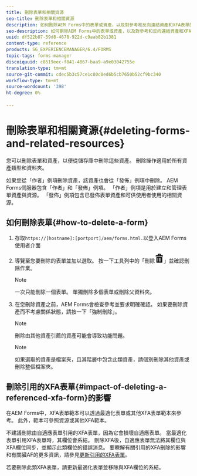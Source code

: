 ```yaml
---
title: 刪除表單和相關資源
seo-title: 刪除表單和相關資源
description: 如何刪除AEM Forms中的表單或資產，以及對參考和反向連結資產和XFA表單的影響。
seo-description: 如何刪除AEM Forms中的表單或資產，以及對參考和反向連結資產和XFA表單的影響。
uuid: df522b87-59d8-4678-922d-c9aab82b1381
content-type: reference
products: SG_EXPERIENCEMANAGER/6.4/FORMS
topic-tags: forms-manager
discoiquuid: c8519eec-f841-4867-baa9-a9e03042755e
translation-type: tm+mt
source-git-commit: cdec5b3c57ce1c80c0ed6b5cb7650b52cf9bc340
workflow-type: tm+mt
source-wordcount: '398'
ht-degree: 0%

---
```



# 刪除表單和相關資源{#deleting-forms-and-related-resources}

您可以刪除表單和資產，以便從儲存庫中刪除這些資產。 刪除操作適用於所有資產類型和資料夾。

如果您從「作者」例項刪除資產，該資產也會從「發佈」例項中刪除。 AEM Forms伺服器包含「作者」和「發佈」例項。 「作者」例項是用於建立和管理表單資產與資源。 「發佈」例項包含已發佈表單資產和可供使用者使用的相關資源。

## 如何刪除表單{#how-to-delete-a-form}

1. 存取`https://[hostname]:[portport]/aem/forms.html.`以登入AEM Forms使用者介面
1. 導覽至您要刪除的表單並加以選取。 按一下工具列中的「刪除![aem6forms_delete2](assets/aem6forms_delete2.png)」並確認刪除作業。

   >[!NOTE]
   >
   >一次只能刪除一個表單。 單獨刪除多個表單或刪除父資料夾。

1. 在您刪除資產之前，AEM Forms會檢查參考並要求明確確認。 如果要刪除資產而不考慮關係狀態，請按一下「強制刪除」。

   >[!NOTE]
   >
   >刪除由其他資產引薦的資產可能會導致功能問題。

   >[!NOTE]
   >
   >如果選取的資產是檔案夾，且其階層中包含此類資產，請個別刪除其他資產或刪除整個檔案夾。

## 刪除引用的XFA表單{#impact-of-deleting-a-referenced-xfa-form}的影響

在AEM Forms中，XFA表單範本可以透過最適化表單或其他XFA表單範本來參考。 此外，範本可參照資源或其他XFA範本。

不建議刪除由自適應表單引用的XFA表單，因為它會損壞自適應表單。 當最適化表單引用XFA表單時，其欄位會系結。 刪除XFA後，自適應表單無法將其欄位與XFA欄位同步，並顯示此類欄位的錯誤消息。 要瞭解有關引用的XFA刪除的影響和有關臟AF的更多資訊，請參見[更新引用的XFA表單](/help/forms/using/get-xdp-pdf-documents-aem.md#p-updating-referenced-xfa-forms-p)。

若要刪除此類XFA表單，請更新最適化表單並移除與XFA欄位的系結。
